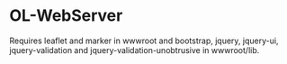 # OL-WebServer

Requires leaflet and marker in wwwroot and bootstrap, jquery, jquery-ui, jquery-validation and jquery-validation-unobtrusive in wwwroot/lib.
